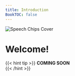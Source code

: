 ```yaml
---
title: Introduction
BookTOC: false
---
```


![Speech Chips Cover](/images/speechchips_cover.png)

# Welcome!

{{< hint tip >}}
**COMING SOON**  
{{< /hint >}}